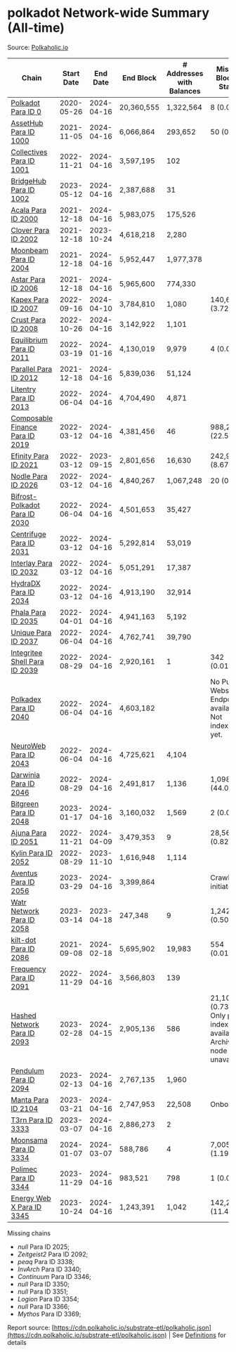 # polkadot Network-wide Summary (All-time)

Source: [Polkaholic.io](https://polkaholic.io)


| Chain            | Start Date | End Date | End Block | # Addresses with Balances | Missing Blocks / Status |
| ---------------- | ---------- | ---------| --------- | ------------------------- | ----------------------- |
| [Polkadot Para ID 0](/polkadot/0-polkadot) | 2020-05-26 | 2024-04-16 | 20,360,555 |  1,322,564 | 8 (0.00%)  |
| [AssetHub Para ID 1000](/polkadot/1000-assethub) | 2021-11-05 | 2024-04-16 | 6,066,864 |  293,652 | 50 (0.00%)  |
| [Collectives Para ID 1001](/polkadot/1001-collectives) | 2022-11-21 | 2024-04-16 | 3,597,195 |  102 |    |
| [BridgeHub Para ID 1002](/polkadot/1002-bridgehub) | 2023-05-12 | 2024-04-16 | 2,387,688 |  31 |    |
| [Acala Para ID 2000](/polkadot/2000-acala) | 2021-12-18 | 2024-04-16 | 5,983,075 |  175,526 |    |
| [Clover Para ID 2002](/polkadot/2002-clover) | 2021-12-18 | 2023-10-24 | 4,618,218 |  2,280 |    |
| [Moonbeam Para ID 2004](/polkadot/2004-moonbeam) | 2021-12-18 | 2024-04-16 | 5,952,447 |  1,977,378 |    |
| [Astar Para ID 2006](/polkadot/2006-astar) | 2021-12-18 | 2024-04-16 | 5,965,600 |  774,330 |    |
| [Kapex Para ID 2007](/polkadot/2007-kapex) | 2022-09-16 | 2024-04-10 | 3,784,810 |  1,080 | 140,668 (3.72%)  |
| [Crust Para ID 2008](/polkadot/2008-crust) | 2022-10-26 | 2024-04-16 | 3,142,922 |  1,101 |    |
| [Equilibrium Para ID 2011](/polkadot/2011-equilibrium) | 2022-03-19 | 2024-01-16 | 4,130,019 |  9,979 | 4 (0.00%)  |
| [Parallel Para ID 2012](/polkadot/2012-parallel) | 2021-12-18 | 2024-04-16 | 5,839,036 |  51,124 |    |
| [Litentry Para ID 2013](/polkadot/2013-litentry) | 2022-06-04 | 2024-04-16 | 4,704,490 |  4,871 |    |
| [Composable Finance Para ID 2019](/polkadot/2019-composable) | 2022-03-12 | 2024-04-16 | 4,381,456 |  46 | 988,228 (22.55%)  |
| [Efinity Para ID 2021](/polkadot/2021-efinity) | 2022-03-12 | 2023-09-15 | 2,801,656 |  16,630 | 242,949 (8.67%)  |
| [Nodle Para ID 2026](/polkadot/2026-nodle) | 2022-03-12 | 2024-04-16 | 4,840,267 |  1,067,248 | 20 (0.00%)  |
| [Bifrost-Polkadot Para ID 2030](/polkadot/2030-bifrost) | 2022-06-04 | 2024-04-16 | 4,501,653 |  35,427 |    |
| [Centrifuge Para ID 2031](/polkadot/2031-centrifuge) | 2022-03-12 | 2024-04-16 | 5,292,814 |  53,019 |    |
| [Interlay Para ID 2032](/polkadot/2032-interlay) | 2022-03-12 | 2024-04-16 | 5,051,291 |  17,387 |    |
| [HydraDX Para ID 2034](/polkadot/2034-hydradx) | 2022-03-12 | 2024-04-16 | 4,913,190 |  32,914 |    |
| [Phala Para ID 2035](/polkadot/2035-phala) | 2022-04-01 | 2024-04-16 | 4,941,163 |  5,192 |    |
| [Unique Para ID 2037](/polkadot/2037-unique) | 2022-06-04 | 2024-04-16 | 4,762,741 |  39,790 |    |
| [Integritee Shell Para ID 2039](/polkadot/2039-integritee) | 2022-08-29 | 2024-04-16 | 2,920,161 |  1 | 342 (0.01%)  |
| [Polkadex Para ID 2040](/polkadot/2040-polkadex) | 2022-06-04 | 2024-04-16 | 4,603,182 |   |   No Public Websocket Endpoint available: Not indexing yet. |
| [NeuroWeb Para ID 2043](/polkadot/2043-neuroweb) | 2022-06-04 | 2024-04-16 | 4,725,621 |  4,104 |    |
| [Darwinia Para ID 2046](/polkadot/2046-darwinia) | 2022-08-29 | 2024-04-16 | 2,491,817 |  1,136 | 1,098,047 (44.07%)  |
| [Bitgreen Para ID 2048](/polkadot/2048-bitgreen) | 2023-01-17 | 2024-04-16 | 3,160,032 |  1,569 | 2 (0.00%)  |
| [Ajuna Para ID 2051](/polkadot/2051-ajuna) | 2022-11-21 | 2024-04-09 | 3,479,353 |  9 | 28,565 (0.82%)  |
| [Kylin Para ID 2052](/polkadot/2052-kylin) | 2022-08-29 | 2023-11-10 | 1,616,948 |  1,114 |    |
| [Aventus Para ID 2056](/polkadot/2056-aventus) | 2023-03-29 | 2024-04-16 | 3,399,864 |   |   Crawling initiated |
| [Watr Network Para ID 2058](/polkadot/2058-watr) | 2023-03-14 | 2023-04-18 | 247,348 |  9 | 1,242 (0.50%)  |
| [kilt-dot Para ID 2086](/polkadot/2086-kilt) | 2021-09-08 | 2024-02-18 | 5,695,902 |  19,983 | 554 (0.01%)  |
| [Frequency Para ID 2091](/polkadot/2091-frequency) | 2022-11-29 | 2024-04-16 | 3,566,803 |  139 |    |
| [Hashed Network Para ID 2093](/polkadot/2093-hashed) | 2023-02-28 | 2024-04-15 | 2,905,136 |  586 | 21,101 (0.73%) Only partial index available: Archive node unavailable |
| [Pendulum Para ID 2094](/polkadot/2094-pendulum) | 2023-02-13 | 2024-04-16 | 2,767,135 |  1,960 |    |
| [Manta Para ID 2104](/polkadot/2104-manta) | 2023-03-21 | 2024-04-16 | 2,747,953 |  22,508 |   Onboarding |
| [T3rn Para ID 3333](/polkadot/3333-t3rn) | 2023-03-07 | 2024-04-16 | 2,886,273 |  2 |    |
| [Moonsama Para ID 3334](/polkadot/3334-moonsama) | 2024-01-07 | 2024-03-07 | 588,786 |  4 | 7,005 (1.19%)  |
| [Polimec Para ID 3344](/polkadot/3344-polimec) | 2023-11-29 | 2024-04-16 | 983,521 |  798 | 1 (0.00%)  |
| [Energy Web X Para ID 3345](/polkadot/3345-energywebx) | 2023-10-24 | 2024-04-16 | 1,243,391 |  1,042 | 142,272 (11.44%)  |

Missing chains


* *null* Para ID 2025; 
* *Zeitgeist2* Para ID 2092; 
* *peaq* Para ID 3338; 
* *InvArch* Para ID 3340; 
* *Continuum* Para ID 3346; 
* *null* Para ID 3350; 
* *null* Para ID 3351; 
* *Logion* Para ID 3354; 
* *null* Para ID 3366; 
* *Mythos* Para ID 3369; 

Report source: [https://cdn.polkaholic.io/substrate-etl/polkaholic.json](https://cdn.polkaholic.io/substrate-etl/polkaholic.json) | See [Definitions](/DEFINITIONS.md) for details
